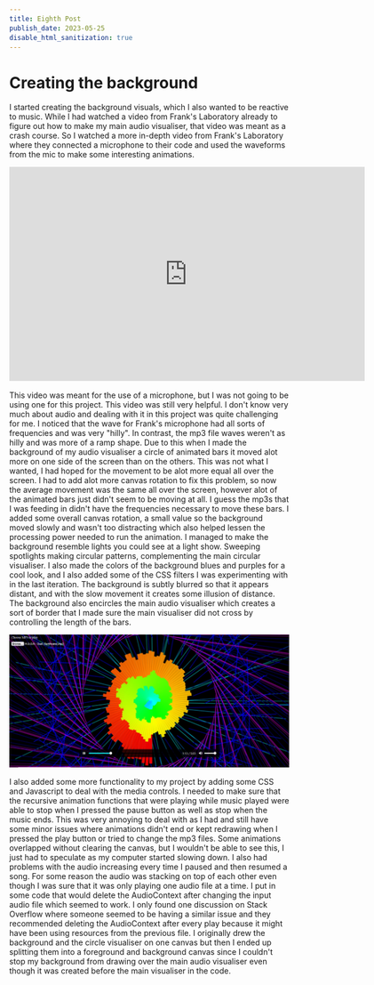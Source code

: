 ```yaml
---
title: Eighth Post
publish_date: 2023-05-25
disable_html_sanitization: true
---
```


# Creating the background

I started creating the background visuals, which I also wanted to be reactive to music. While I had watched a video from Frank's Laboratory already to figure out how to make my main audio visualiser, that video was meant as a crash course. So I watched a more in-depth video from Frank's Laboratory where they connected a microphone to their code and used the waveforms from the mic to make some interesting animations.

<iframe width="640" height="385" src="https://www.youtube.com/embed/qNEb9of714U" title="Animate Voice &amp; Music with JavaScript" frameborder="0" allow="accelerometer; autoplay; clipboard-write; encrypted-media; gyroscope; picture-in-picture; web-share" allowfullscreen></iframe>

This video was meant for the use of a microphone, but I was not going to be using one for this project. This video was still very helpful. I don't know very much about audio and dealing with it in this project was quite challenging for me. I noticed that the wave for Frank's microphone had all sorts of frequencies and was very "hilly". In contrast, the mp3 file waves weren't as hilly and was more of a ramp shape. Due to this when I made the background of my audio visualiser a circle of animated bars it moved alot more on one side of the screen than on the others. This was not what I wanted, I had hoped for the movement to be alot more equal all over the screen. I had to add alot more canvas rotation to fix this problem, so now the average movement was the same all over the screen, however alot of the animated bars just didn't seem to be moving at all. I guess the mp3s that I was feeding in didn't have the frequencies necessary to move these bars. I added some overall canvas rotation, a small value so the background moved slowly and wasn't too distracting which also helped lessen the processing power needed to run the animation. I managed to make the background resemble lights you could see at a light show. Sweeping spotlights making circular patterns, complementing the main circular visualiser. I also made the colors of the background blues and purples for a cool look, and I also added some of the CSS filters I was experimenting with in the last iteration. The background is subtly blurred so that it appears distant, and with the slow movement it creates some illusion of distance. The background also encircles the main audio visualiser which creates a sort of border that I made sure the main visualiser did not cross by controlling the length of the bars.

![Background](../imagesFinal/second%20iteration%20with%20background%20with%20effects.jpg)

I also added some more functionality to my project by adding some CSS and Javascript to deal with the media controls. I needed to make sure that the recursive animation functions that were playing while music played were able to stop when I pressed the pause button as well as stop when the music ends. This was very annoying to deal with as I had and still have some minor issues where animations didn't end or kept redrawing when I pressed the play button or tried to change the mp3 files. Some animations overlapped without clearing the canvas, but I wouldn't be able to see this, I just had to speculate as my computer started slowing down. I also had problems with the audio increasing every time I paused and then resumed a song. For some reason the audio was stacking on top of each other even though I was sure that it was only playing one audio file at a time. I put in some code that would delete the AudioContext after changing the input audio file which seemed to work. I only found one discussion on Stack Overflow where someone seemed to be having a similar issue and they recommended deleting the AudioContext after every play because it might have been using resources from the previous file. I originally drew the background and the circle visualiser on one canvas but then I ended up splitting them into a foreground and background canvas since I couldn't stop my background from drawing over the main audio visualiser even though it was created before the main visualiser in the code.
